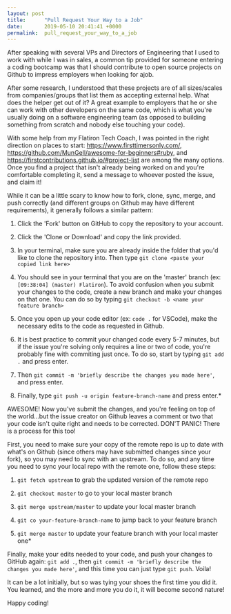 ```yaml
---
layout: post
title:      "Pull Request Your Way to a Job"
date:       2019-05-10 20:41:41 +0000
permalink:  pull_request_your_way_to_a_job
---
```



After speaking with several VPs and Directors of Engineering that I used to work with while I was in sales, a common tip  provided for someone entering a coding bootcamp was that I should contribute to open source projects on Github to impress employers when looking for ajob.  

After some research, I understood that these projects are of all sizes/scales from companies/groups that list them as accepting external help.  What does the helper get out of it?  A great example to employers that he or she can work with other developers on the same code, which is what you're usually doing on a software engineering team (as opposed to building something from scratch and nobody else touching your code).

With some help from my Flatiron Tech Coach, I was pointed in the right direction on places to start: https://www.firsttimersonly.com/, https://github.com/MunGell/awesome-for-beginners#ruby, and https://firstcontributions.github.io/#project-list are among the many options.  Once you find a project that isn't already being worked on and you're comfortable completing it, send a message to whoever posted the issue, and claim it!

While it can be a little scary to know how to fork, clone, sync, merge, and push correctly (and different groups on Github may have different requirements), it generally follows a similar pattern:


1. Click the 'Fork' button on GitHub to copy the repository to your account.

2. Click the 'Clone or Download' and copy the link provided.

3. In your terminal, make sure you are already inside the folder that you'd like to clone the repository into.  Then type `git clone <paste your copied link here>`

4. You should see in your terminal that you are on the 'master' branch (ex: `[09:38:04] (master) Flatiron`).  To avoid confusion when you submit your changes to the code, create a new branch and make your changes on that one.  You can do so by typing `git checkout -b <name your feature branch>`

5. Once you open up your code editor (ex: `code .` for VSCode), make the necessary edits to the code as requested in Github.

6. It is best practice to commit your changed code every 5-7 minutes, but if the issue you're solving only requires a line or two of code, you're probably fine with commiting just once.  To do so, start by typing `git add .` and press enter.

7. Then `git commit -m 'briefly describe the changes you made here'`, and press enter.

8. Finally, type `git push -u origin feature-branch-name` and press enter.*


AWESOME!  Now you've submit the changes, and you're feeling on top of the world...but the issue creator on Github leaves a comment or two that your code isn't quite right and needs to be corrected.  DON'T PANIC!  There is a process for this too!

First, you need to make sure your copy of the remote repo is up to date with what's on Github (since others may have submitted changes since your fork), so you may need to sync with an upstream.  To do so, and any time you need to sync your local repo with the remote one, follow these steps:


1. `git fetch upstream` to grab the updated version of the remote repo

2. `git checkout master` to go to your local master branch

3. `git merge upstream/master` to update your local master branch

4. `git co your-feature-branch-name` to jump back to your feature branch

5. `git merge master` to update your feature branch with your local master one*


Finally, make your edits needed to your code, and push your changes to GitHub again: `git add .`, then `git commit -m 'briefly describe the changes you made here'`, and this time you can just type `git push`.  Voila!

It can be a lot initially, but so was tying your shoes the first time you did it.  You learned, and the more and more you do it, it will become second nature!

Happy coding!




